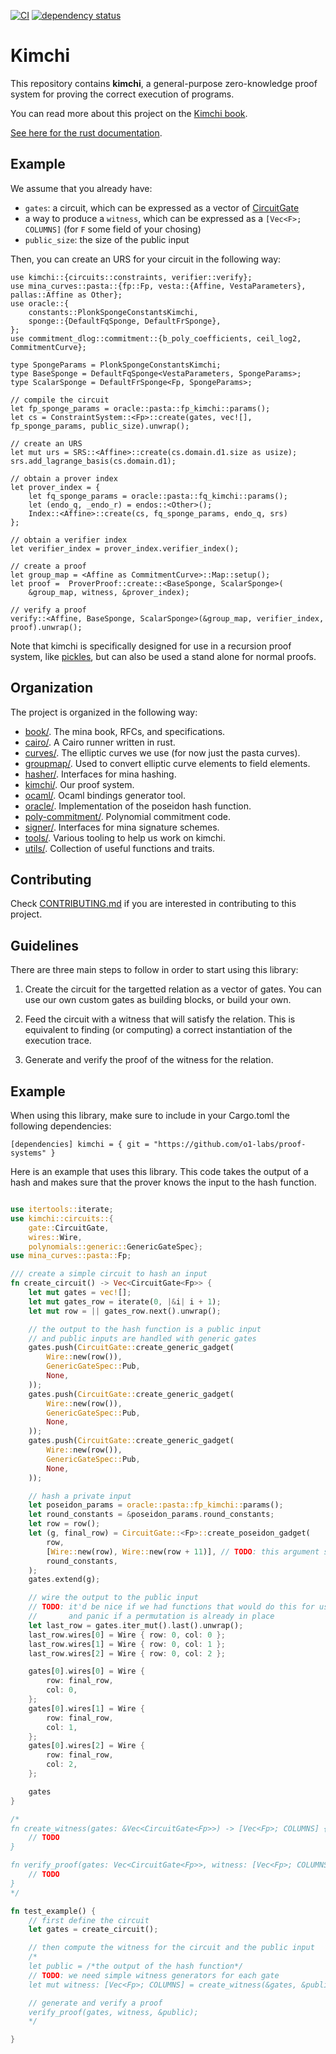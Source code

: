 [![CI](https://github.com/o1-labs/proof-systems/actions/workflows/rust.yml/badge.svg)](https://github.com/o1-labs/proof-systems/actions/workflows/rust.yml)
[![dependency status](https://deps.rs/repo/github/o1-labs/proof-systems/status.svg?style=flat-square)](https://deps.rs/repo/github/o1-labs/proof-systems)

# Kimchi

This repository contains **kimchi**, a general-purpose zero-knowledge proof system for proving the correct execution of programs.

You can read more about this project on the [Kimchi book](https://o1-labs.github.io/proof-systems).

[See here for the rust documentation](https://o1-labs.github.io/proof-systems/rustdoc).

## Example

We assume that you already have:

* `gates`: a circuit, which can be expressed as a vector of [CircuitGate](https://o1-labs.github.io/proof-systems/rustdoc/kimchi/circuits/gate/struct.CircuitGate.html)
* a way to produce a `witness`, which can be expressed as a `[Vec<F>; COLUMNS]` (for `F` some field of your chosing)
* `public_size`: the size of the public input

Then, you can create an URS for your circuit in the following way:

```rust,ignore
use kimchi::{circuits::constraints, verifier::verify};
use mina_curves::pasta::{fp::Fp, vesta::{Affine, VestaParameters}, pallas::Affine as Other};
use oracle::{
    constants::PlonkSpongeConstantsKimchi,
    sponge::{DefaultFqSponge, DefaultFrSponge},
};
use commitment_dlog::commitment::{b_poly_coefficients, ceil_log2, CommitmentCurve};

type SpongeParams = PlonkSpongeConstantsKimchi;
type BaseSponge = DefaultFqSponge<VestaParameters, SpongeParams>;
type ScalarSponge = DefaultFrSponge<Fp, SpongeParams>;

// compile the circuit
let fp_sponge_params = oracle::pasta::fp_kimchi::params();
let cs = ConstraintSystem::<Fp>::create(gates, vec![], fp_sponge_params, public_size).unwrap();

// create an URS
let mut urs = SRS::<Affine>::create(cs.domain.d1.size as usize);
srs.add_lagrange_basis(cs.domain.d1);

// obtain a prover index
let prover_index = {
    let fq_sponge_params = oracle::pasta::fq_kimchi::params();
    let (endo_q, _endo_r) = endos::<Other>();
    Index::<Affine>::create(cs, fq_sponge_params, endo_q, srs)
};

// obtain a verifier index
let verifier_index = prover_index.verifier_index();

// create a proof
let group_map = <Affine as CommitmentCurve>::Map::setup();
let proof =  ProverProof::create::<BaseSponge, ScalarSponge>(
    &group_map, witness, &prover_index);

// verify a proof
verify::<Affine, BaseSponge, ScalarSponge>(&group_map, verifier_index, proof).unwrap();
```

Note that kimchi is specifically designed for use in a recursion proof system, like [pickles](https://medium.com/minaprotocol/meet-pickles-snark-enabling-smart-contract-on-coda-protocol-7ede3b54c250), but can also be used a stand alone for normal proofs.

## Organization

The project is organized in the following way:

* [book/](https://github.com/o1-labs/proof-systems/tree/master/book). The mina book, RFCs, and specifications.
* [cairo/](https://github.com/o1-labs/proof-systems/tree/master/cairo). A Cairo runner written in rust.
* [curves/](https://github.com/o1-labs/proof-systems/tree/master/curves). The elliptic curves we use (for now just the pasta curves).
* [groupmap/](https://github.com/o1-labs/proof-systems/tree/master/groupmap). Used to convert elliptic curve elements to field elements.
* [hasher/](https://github.com/o1-labs/proof-systems/tree/master/hasher). Interfaces for mina hashing.
* [kimchi/](https://github.com/o1-labs/proof-systems/tree/master/kimchi). Our proof system.
* [ocaml/](https://github.com/o1-labs/proof-systems/tree/master/ocaml). Ocaml bindings generator tool.
* [oracle/](https://github.com/o1-labs/proof-systems/tree/master/oracle). Implementation of the poseidon hash function.
* [poly-commitment/](https://github.com/o1-labs/proof-systems/tree/master/poly-commitment). Polynomial commitment code.
* [signer/](https://github.com/o1-labs/proof-systems/tree/master/signer). Interfaces for mina signature schemes.
* [tools/](https://github.com/o1-labs/proof-systems/tree/master/tools). Various tooling to help us work on kimchi.
* [utils/](https://github.com/o1-labs/proof-systems/tree/master/utils). Collection of useful functions and traits.

## Contributing

Check [CONTRIBUTING.md](CONTRIBUTING.md) if you are interested in contributing to this project.

## Guidelines

There are three main steps to follow in order to start using this library:

1. Create the circuit for the targetted relation as a vector of gates. You can use our own custom gates as building blocks, or build your own. 

2. Feed the circuit with a witness that will satisfy the relation. This is equivalent to finding (or computing) a correct instantiation of the execution trace. 

3. Generate and verify the proof of the witness for the relation. 

## Example

When using this library, make sure to include in your Cargo.toml the following dependencies:

`
[dependencies]
kimchi = { git = "https://github.com/o1-labs/proof-systems" }
`

Here is an example that uses this library. This code takes the output of a hash and makes sure that the prover knows the input to the hash function.

```rust

use itertools::iterate;
use kimchi::circuits::{
    gate::CircuitGate, 
    wires::Wire, 
    polynomials::generic::GenericGateSpec};
use mina_curves::pasta::Fp;

/// create a simple circuit to hash an input
fn create_circuit() -> Vec<CircuitGate<Fp>> {
    let mut gates = vec![];
    let mut gates_row = iterate(0, |&i| i + 1);
    let mut row = || gates_row.next().unwrap();

    // the output to the hash function is a public input
    // and public inputs are handled with generic gates
    gates.push(CircuitGate::create_generic_gadget(
        Wire::new(row()),
        GenericGateSpec::Pub,
        None,
    ));
    gates.push(CircuitGate::create_generic_gadget(
        Wire::new(row()),
        GenericGateSpec::Pub,
        None,
    ));
    gates.push(CircuitGate::create_generic_gadget(
        Wire::new(row()),
        GenericGateSpec::Pub,
        None,
    ));

    // hash a private input
    let poseidon_params = oracle::pasta::fp_kimchi::params();
    let round_constants = &poseidon_params.round_constants;
    let row = row();
    let (g, final_row) = CircuitGate::<Fp>::create_poseidon_gadget(
        row,
        [Wire::new(row), Wire::new(row + 11)], // TODO: this argument should be deleted from the fn
        round_constants,
    );
    gates.extend(g);

    // wire the output to the public input
    // TODO: it'd be nice if we had functions that would do this for us, 
    //       and panic if a permutation is already in place
    let last_row = gates.iter_mut().last().unwrap();
    last_row.wires[0] = Wire { row: 0, col: 0 };
    last_row.wires[1] = Wire { row: 0, col: 1 };
    last_row.wires[2] = Wire { row: 0, col: 2 };

    gates[0].wires[0] = Wire {
        row: final_row,
        col: 0,
    };
    gates[0].wires[1] = Wire {
        row: final_row,
        col: 1,
    };
    gates[0].wires[2] = Wire {
        row: final_row,
        col: 2,
    };

    gates
}

/*
fn create_witness(gates: &Vec<CircuitGate<Fp>>) -> [Vec<Fp>; COLUMNS] {
    // TODO
}

fn verify_proof(gates: Vec<CircuitGate<Fp>>, witness: [Vec<Fp>; COLUMNS], public: &[Fp]) {
    // TODO
}
*/

fn test_example() {
    // first define the circuit
    let gates = create_circuit();

    // then compute the witness for the circuit and the public input
    /*
    let public = /*the output of the hash function*/
    // TODO: we need simple witness generators for each gate
    let mut witness: [Vec<Fp>; COLUMNS] = create_witness(&gates, &public); 

    // generate and verify a proof
    verify_proof(gates, witness, &public);
    */

}

```